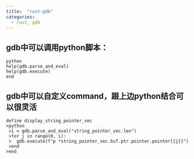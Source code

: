 ```yaml
---
title:  "rust-gdb"
categories: 
  - rust, gdb
---
```


## gdb中可以调用python脚本：

```
python 
help(gdb.parse_and_eval)
help(gdb.execute)
end
```

## gdb中可以自定义command，跟上边python结合可以很灵活

```
define display_string_pointer_vec
>python
 >i = gdb.parse_and_eval("string_pointer_vec.len")
 >for j in range(0, i):
 >  gdb.execute(f"p *string_pointer_vec.buf.ptr.pointer.pointer[{j}]")
 >end
>end
```
